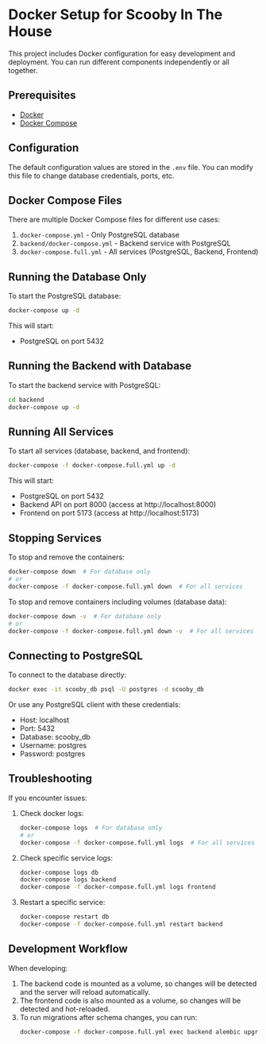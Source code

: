 # Docker Setup for Scooby In The House

This project includes Docker configuration for easy development and deployment. You can run different components independently or all together.

## Prerequisites

- [Docker](https://www.docker.com/get-started)
- [Docker Compose](https://docs.docker.com/compose/install/)

## Configuration

The default configuration values are stored in the `.env` file. You can modify this file to change database credentials, ports, etc.

## Docker Compose Files

There are multiple Docker Compose files for different use cases:

1. `docker-compose.yml` - Only PostgreSQL database
2. `backend/docker-compose.yml` - Backend service with PostgreSQL
3. `docker-compose.full.yml` - All services (PostgreSQL, Backend, Frontend)

## Running the Database Only

To start the PostgreSQL database:

```bash
docker-compose up -d
```

This will start:
- PostgreSQL on port 5432

## Running the Backend with Database

To start the backend service with PostgreSQL:

```bash
cd backend
docker-compose up -d
```

## Running All Services

To start all services (database, backend, and frontend):

```bash
docker-compose -f docker-compose.full.yml up -d
```

This will start:
- PostgreSQL on port 5432
- Backend API on port 8000 (access at http://localhost:8000)
- Frontend on port 5173 (access at http://localhost:5173)

## Stopping Services

To stop and remove the containers:

```bash
docker-compose down  # For database only
# or
docker-compose -f docker-compose.full.yml down  # For all services
```

To stop and remove containers including volumes (database data):

```bash
docker-compose down -v  # For database only
# or
docker-compose -f docker-compose.full.yml down -v  # For all services
```

## Connecting to PostgreSQL

To connect to the database directly:

```bash
docker exec -it scooby_db psql -U postgres -d scooby_db
```

Or use any PostgreSQL client with these credentials:
- Host: localhost
- Port: 5432
- Database: scooby_db
- Username: postgres
- Password: postgres

## Troubleshooting

If you encounter issues:

1. Check docker logs:
   ```bash
   docker-compose logs  # For database only
   # or
   docker-compose -f docker-compose.full.yml logs  # For all services
   ```

2. Check specific service logs:
   ```bash
   docker-compose logs db
   docker-compose logs backend
   docker-compose -f docker-compose.full.yml logs frontend
   ```

3. Restart a specific service:
   ```bash
   docker-compose restart db
   docker-compose -f docker-compose.full.yml restart backend
   ```

## Development Workflow

When developing:

1. The backend code is mounted as a volume, so changes will be detected and the server will reload automatically.
2. The frontend code is also mounted as a volume, so changes will be detected and hot-reloaded.
3. To run migrations after schema changes, you can run:
   ```bash
   docker-compose -f docker-compose.full.yml exec backend alembic upgrade head
   ``` 